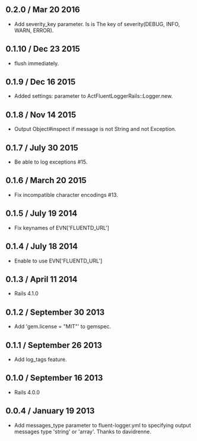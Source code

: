## 0.2.0 / Mar 20 2016

* Add severity_key parameter. Is is The key of severity(DEBUG, INFO, WARN, ERROR).

## 0.1.10 / Dec 23 2015

* flush immediately.

## 0.1.9 / Dec 16 2015

 * Added settings: parameter to ActFluentLoggerRails::Logger.new.

## 0.1.8 / Nov 14 2015

 * Output Object#inspect if message is not String and not Exception.

## 0.1.7 / July 30 2015

 * Be able to log exceptions #15.

## 0.1.6 / March 20 2015

 * Fix incompatible character encodings #13.

## 0.1.5 / July 19 2014

 * Fix keynames of EVN['FLUENTD_URL']

## 0.1.4 / July 18 2014

 * Enable to use EVN['FLUENTD_URL']

## 0.1.3 / April 11 2014

 * Rails 4.1.0

## 0.1.2 / September 30 2013

 * Add 'gem.license = "MIT"' to gemspec.

## 0.1.1 / September 26 2013

 * Add log_tags feature.

## 0.1.0 / September 16 2013

 * Rails 4.0.0

## 0.0.4 / January 19 2013

 * Add messages_type parameter to fluent-logger.yml to specifying
   output messages type 'string' or 'array'.  Thanks to davidrenne.
